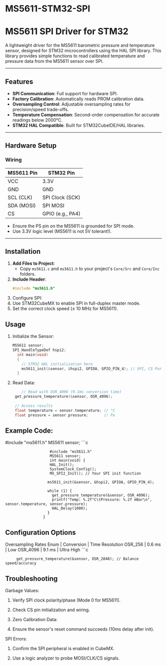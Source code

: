 # MS5611-STM32-SPI

# MS5611 SPI Driver for STM32

A lightweight driver for the MS5611 barometric pressure and temperature sensor, designed for STM32 microcontrollers using the HAL SPI library. This library provides simple functions to read calibrated temperature and pressure data from the MS5611 sensor over SPI.

---

## Features
- **SPI Communication**: Full support for hardware SPI.
- **Factory Calibration**: Automatically reads PROM calibration data.
- **Oversampling Control**: Adjustable oversampling rates for precision/speed trade-offs.
- **Temperature Compensation**: Second-order compensation for accurate readings below 2000°C.
- **STM32 HAL Compatible**: Built for STM32CubeIDE/HAL libraries.

---

## Hardware Setup
### Wiring
| MS5611 Pin | STM32 Pin       |
|------------|-----------------|
| VCC        | 3.3V           |
| GND        | GND            |
| SCL (CLK)  | SPI Clock (SCK) |
| SDA (MOSI) | SPI MOSI        |
| CS         | GPIO (e.g., PA4)|

- Ensure the PS pin on the MS5611 is grounded for SPI mode.
- Use 3.3V logic level (MS5611 is not 5V tolerant!).

---

## Installation
1. **Add Files to Project**:
   - Copy `ms5611.c` and `ms5611.h` to your project's `Core/Src` and `Core/Inc` folders.
2. **Include Header**:
   ```c
   #include "ms5611.h"
3. Configure SPI:
1. Use STM32CubeMX to enable SPI in full-duplex master mode.
2. Set the correct clock speed (≤ 10 MHz for MS5611).
   
## Usage
1. Initialize the Sensor:
   ```c
   MS5611 sensor;
   SPI_HandleTypeDef hspi2; 
     int main(void) 
     {
       // STM32 HAL initialization here
       ms5611_init(&sensor, &hspi2, GPIOA, GPIO_PIN_4); // SPI, CS Port, CS Pin
     }

2. Read Data:
    ```c  
        // Read with OSR_4096 (9.1ms conversion time)
     get_pressure_temperature(&sensor, OSR_4096);
     
     // Access results
     float temperature = sensor.temperature; // °C
     float pressure = sensor.pressure;       // Pa

## Example Code:

#include "ms5611.h"
MS5611 sensor;
      ```c
      
                        #include "ms5611.h"
                        MS5611 sensor;      
                        int main(void) {
                        HAL_Init();
                        SystemClock_Config();
                        MX_SPI2_Init(); // Your SPI init function
                     
                       ms5611_init(&sensor, &hspi2, GPIOA, GPIO_PIN_4);
                     
                       while (1) {
                         get_pressure_temperature(&sensor, OSR_4096);
                         printf("Temp: %.2f°C\tPressure: %.2f mBar\n", sensor.temperature, sensor.pressure);
                         HAL_Delay(1000);
                       }
                     }

## Configuration Options
Oversampling Rates
Enum	   | Conversion | Time	Resolution
OSR_256	|  0.6 ms	 |   Low
OSR_4096	|  9.1 ms	 |   Ultra High
      ```c
      
         get_pressure_temperature(&sensor, OSR_2048); // Balance speed/accuracy

## Troubleshooting
Garbage Values:

1. Verify SPI clock polarity/phase (Mode 0 for MS5611).

2. Check CS pin initialization and wiring.

3. Zero Calibration Data:

4. Ensure the sensor's reset command succeeds (10ms delay after init).

SPI Errors:

1. Confirm the SPI peripheral is enabled in CubeMX.

2. Use a logic analyzer to probe MOSI/CLK/CS signals.

